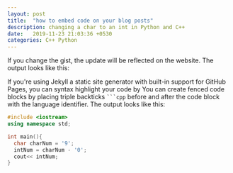 ```yaml
---
layout: post
title:  "how to embed code on your blog posts"
description: changing a char to an int in Python and C++
date:   2019-11-23 21:03:36 +0530
categories: C++ Python
---
```


If you change the gist, the update will be reflected on the website. The output looks like this:
<script src="https://gist.github.com/benmercerdev/28c49fa8baf65c0687ab954435d62d78.js"></script>

If you're using Jekyll a static site generator with built-in support for GitHub Pages, you can syntax highlight your code by You can create fenced code blocks by placing triple backticks <code>```cpp</code> before and after the code block with the language identifier. The output looks like this:

```cpp
#include <iostream>
using namespace std;

int main(){
  char charNum = '9';
  intNum = charNum - '0';
  cout<< intNum;
}
```
